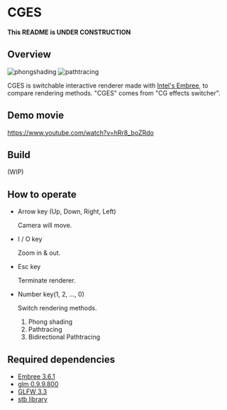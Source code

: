 # CGES

**This README is UNDER CONSTRUCTION**

## Overview

![phongshading](https://imgur.com/VeMHXqI.png) ![pathtracing](https://imgur.com/M6Pphya.png)

CGES is switchable interactive renderer made with [Intel's Embree](https://www.embree.org/index.html), to compare rendering methods.
"CGES" comes from "CG effects switcher".

## Demo movie
https://www.youtube.com/watch?v=hRr8_boZRdo


## Build

(WIP)

## How to operate

- Arrow key (Up, Down, Right, Left)

  Camera will move.

- I / O key

  Zoom in & out.

- Esc key

  Terminate renderer.

- Number key(1, 2, ..., 0)

  Switch rendering methods.

  1. Phong shading
  2. Pathtracing
  3. Bidirectional Pathtracing



## Required dependencies

- [Embree 3.6.1](https://www.embree.org/index.html)
- [glm 0.9.9.800](https://glm.g-truc.net/0.9.9/index.html)
- [GLFW 3.3](https://www.glfw.org/)
- [stb library](https://github.com/nothings/stb)
